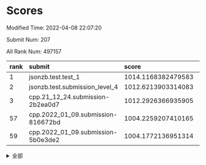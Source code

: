 # Scores

Modified Time: 2022-04-08 22:07:20

Submit Num: 207

All Rank Num: 497157

| rank |               submit               |       score        |       sigma        | pk_num |
| :--- | :--------------------------------- | :----------------- | :----------------- | :----- |
| 1    | jsonzb.test.test_1                 | 1014.1168382479583 | 0.8508751182363117 | 9600   |
| 2    | jsonzb.test.submission_level_4     | 1012.6213903314083 | 0.7915718539186678 | 9608   |
| 3    | cpp.21_12_24.submission-2b2ea0d7   | 1012.2926366935905 | 0.8024788794541231 | 9607   |
| 57   | cpp.2022_01_09.submission-816672bd | 1004.2259207410165 | 0.7166292647094497 | 9604   |
| 59   | cpp.2022_01_09.submission-5b0e3de2 | 1004.1772136951314 | 0.7153870934954688 | 9608   |


<details>
<summary>全部</summary>

| rank |                 submit                 |       score        |       sigma        | pk_num |
| :--- | :------------------------------------- | :----------------- | :----------------- | :----- |
| 1    | jsonzb.test.test_1                     | 1014.1168382479583 | 0.8508751182363117 | 9600   |
| 2    | jsonzb.test.submission_level_4         | 1012.6213903314083 | 0.7915718539186678 | 9608   |
| 3    | cpp.21_12_24.submission-2b2ea0d7       | 1012.2926366935905 | 0.8024788794541231 | 9607   |
| 4    | gobigger.level_3.submission_level_3_46 | 1011.463875064146  | 0.787935072740688  | 9605   |
| 5    | gobigger.level_3.submission_level_3_36 | 1011.2728353595913 | 0.7834377169277171 | 9604   |
| 6    | gobigger.level_3.submission_level_3_3  | 1011.2589907251228 | 0.7539285528631819 | 9605   |
| 7    | gobigger.level_3.submission_level_3_27 | 1011.0239992731938 | 0.7572695709994711 | 9611   |
| 8    | gobigger.level_3.submission_level_3_30 | 1010.7893906160967 | 0.7655913397781824 | 9605   |
| 9    | gobigger.level_3.submission_level_3_47 | 1010.6990226936057 | 0.7857909879082393 | 9606   |
| 10   | gobigger.level_3.submission_level_3_42 | 1010.5024820393207 | 0.7852967249552748 | 9614   |
| 11   | gobigger.level_3.submission_level_3_23 | 1010.4235266656018 | 0.7696359409531112 | 9609   |
| 12   | gobigger.level_3.submission_level_3_1  | 1010.4015626199181 | 0.7866984036246246 | 9611   |
| 13   | gobigger.level_3.submission_level_3_9  | 1010.3758949400478 | 0.770647924695972  | 9607   |
| 14   | gobigger.level_3.submission_level_3_2  | 1010.3446523880972 | 0.7660209314988896 | 9608   |
| 15   | gobigger.level_3.submission_level_3_10 | 1010.2939350207532 | 0.7545494572673663 | 9607   |
| 16   | gobigger.level_3.submission_level_3_33 | 1010.2748593205752 | 0.7854076392608194 | 9606   |
| 17   | gobigger.level_3.submission_level_3_45 | 1010.251765136827  | 0.7583599051227584 | 9607   |
| 18   | gobigger.level_3.submission_level_3_15 | 1010.2073282667384 | 0.8024537283237251 | 9609   |
| 19   | gobigger.level_3.submission_level_3_44 | 1010.207123389749  | 0.7685545649488501 | 9608   |
| 20   | gobigger.level_3.submission_level_3_28 | 1010.1820975943585 | 0.760254584429482  | 9607   |
| 21   | gobigger.level_3.submission_level_3_19 | 1010.1753493409824 | 0.7637492222499213 | 9608   |
| 22   | gobigger.level_3.submission_level_3_5  | 1010.1301150096348 | 0.754217973653666  | 9601   |
| 23   | gobigger.level_3.submission_level_3_12 | 1010.0713002554977 | 0.7575996914749875 | 9604   |
| 24   | gobigger.level_3.submission_level_3_32 | 1009.9936678659004 | 0.767269824523112  | 9609   |
| 25   | gobigger.level_3.submission_level_3_49 | 1009.9126979141422 | 0.7547072146654372 | 9614   |
| 26   | gobigger.level_3.submission_level_3_40 | 1009.9064038757929 | 0.7665973050375257 | 9607   |
| 27   | gobigger.level_3.submission_level_3_34 | 1009.9018524799922 | 0.7529770573063861 | 9608   |
| 28   | gobigger.level_3.submission_level_3_41 | 1009.8984726691322 | 0.7492581580362008 | 9608   |
| 29   | gobigger.level_3.submission_level_3_16 | 1009.8909229102586 | 0.7550876180491141 | 9607   |
| 30   | gobigger.level_3.submission_level_3_26 | 1009.880345702481  | 0.7737461785167863 | 9613   |
| 31   | gobigger.level_3.submission_level_3_37 | 1009.8224172637135 | 0.7534184301852874 | 9610   |
| 32   | gobigger.level_3.submission_level_3_18 | 1009.8206218785825 | 0.7688518936947368 | 9603   |
| 33   | gobigger.level_3.submission_level_3_22 | 1009.7699974215343 | 0.7561073627948777 | 9599   |
| 34   | gobigger.level_3.submission_level_3_43 | 1009.743513356396  | 0.7538635505414135 | 9611   |
| 35   | gobigger.level_3.submission_level_3_29 | 1009.7227342807737 | 0.7651504817949049 | 9612   |
| 36   | gobigger.level_3.submission_level_3_24 | 1009.682487733257  | 0.7512785236213756 | 9606   |
| 37   | gobigger.level_3.submission_level_3_20 | 1009.6387367749497 | 0.7377830529422966 | 9604   |
| 38   | gobigger.level_3.submission_level_3_13 | 1009.548044434534  | 0.7639359810425377 | 9606   |
| 39   | gobigger.level_3.submission_level_3_25 | 1009.5302122639953 | 0.767723778524556  | 9609   |
| 40   | gobigger.level_3.submission_level_3_48 | 1009.498885072526  | 0.7472749897455775 | 9607   |
| 41   | gobigger.level_3.submission_level_3_31 | 1009.4401827471239 | 0.7962573065544426 | 9611   |
| 42   | gobigger.level_3.submission_level_3_35 | 1009.438368783612  | 0.7418437496767855 | 9602   |
| 43   | gobigger.level_3.submission_level_3_14 | 1009.3796174359143 | 0.7399576846010094 | 9606   |
| 44   | gobigger.level_3.submission_level_3_4  | 1009.3055160351847 | 0.7584389122864992 | 9613   |
| 45   | gobigger.level_3.submission_level_3_11 | 1009.258871145431  | 0.7505264051646307 | 9606   |
| 46   | gobigger.level_3.submission_level_3_38 | 1009.2143743428763 | 0.7596619701627004 | 9610   |
| 47   | gobigger.level_3.submission_level_3_0  | 1009.1886967253872 | 0.7548948600510316 | 9607   |
| 48   | gobigger.level_3.submission_level_3_7  | 1009.0659869645655 | 0.7791740823232557 | 9608   |
| 49   | gobigger.level_3.submission_level_3_6  | 1009.0601717566993 | 0.7515293019981707 | 9608   |
| 50   | gobigger.level_3.submission_level_3_21 | 1008.7258132257275 | 0.7326498875212654 | 9614   |
| 51   | gobigger.level_3.submission_level_3_39 | 1008.663769343757  | 0.7440635571404557 | 9607   |
| 52   | gobigger.level_3.submission_level_3_8  | 1008.6178966228273 | 0.7587372949024209 | 9610   |
| 53   | gobigger.level_3.submission_level_3_17 | 1008.2846438683359 | 0.7335762808153139 | 9607   |
| 54   | gobigger.level_1.submission_level_1_17 | 1004.9113748221445 | 0.7175324115742312 | 9606   |
| 55   | gobigger.level_1.submission_level_1_22 | 1004.6803168533667 | 0.7291898497523507 | 9609   |
| 56   | gobigger.level_1.submission_level_1_10 | 1004.3762099600025 | 0.7204718176329741 | 9606   |
| 57   | cpp.2022_01_09.submission-816672bd     | 1004.2259207410165 | 0.7166292647094497 | 9604   |
| 58   | gobigger.level_1.submission_level_1_15 | 1004.2101979381454 | 0.7115165538129946 | 9607   |
| 59   | cpp.2022_01_09.submission-5b0e3de2     | 1004.1772136951314 | 0.7153870934954688 | 9608   |
| 60   | gobigger.level_1.submission_level_1_45 | 1004.1048675643302 | 0.7174465300455454 | 9610   |
| 61   | gobigger.level_1.submission_level_1_2  | 1003.99956005011   | 0.7336542640555832 | 9607   |
| 62   | gobigger.level_1.submission_level_1_29 | 1003.9403889464237 | 0.7214845943761347 | 9613   |
| 63   | gobigger.level_1.submission_level_1_33 | 1003.9254781429559 | 0.7156483777715028 | 9599   |
| 64   | gobigger.level_1.submission_level_1_47 | 1003.8541085661029 | 0.7303433363131842 | 9608   |
| 65   | gobigger.level_1.submission_level_1_40 | 1003.7671567556766 | 0.7173059230770239 | 9604   |
| 66   | gobigger.level_1.submission_level_1_7  | 1003.7232622107872 | 0.7223182568180294 | 9608   |
| 67   | gobigger.level_1.submission_level_1_30 | 1003.7038885372373 | 0.7197985177460616 | 9612   |
| 68   | gobigger.level_1.submission_level_1_11 | 1003.7006239683583 | 0.6972575749318156 | 9609   |
| 69   | gobigger.level_1.submission_level_1_34 | 1003.6838520535823 | 0.7106165792710667 | 9610   |
| 70   | gobigger.level_1.submission_level_1_32 | 1003.6597725355848 | 0.7300917298675282 | 9605   |
| 71   | gobigger.level_1.submission_level_1_23 | 1003.6346215623997 | 0.7233099038807241 | 9608   |
| 72   | gobigger.level_1.submission_level_1_20 | 1003.6157120949468 | 0.7313953972591295 | 9604   |
| 73   | gobigger.level_1.submission_level_1_12 | 1003.6050176274263 | 0.7211986578082253 | 9605   |
| 74   | gobigger.level_1.submission_level_1_18 | 1003.5897481021173 | 0.7155636121916228 | 9603   |
| 75   | gobigger.level_1.submission_level_1_31 | 1003.5731014103409 | 0.7117525357523058 | 9604   |
| 76   | gobigger.level_1.submission_level_1_41 | 1003.5671056756785 | 0.7103515547768581 | 9605   |
| 77   | gobigger.level_1.submission_level_1_4  | 1003.4695610425458 | 0.725837592774792  | 9609   |
| 78   | gobigger.level_1.submission_level_1_37 | 1003.435018986528  | 0.7200270107053208 | 9605   |
| 79   | gobigger.level_1.submission_level_1_9  | 1003.3912992260653 | 0.7115916812594735 | 9603   |
| 80   | gobigger.level_1.submission_level_1_28 | 1003.3409364202815 | 0.7039110848327068 | 9609   |
| 81   | gobigger.level_1.submission_level_1_43 | 1003.204287171093  | 0.7012760367102072 | 9608   |
| 82   | gobigger.level_1.submission_level_1_46 | 1003.1432388191158 | 0.707028925590607  | 9606   |
| 83   | gobigger.level_1.submission_level_1_35 | 1003.13948686091   | 0.721631623198615  | 9613   |
| 84   | gobigger.level_1.submission_level_1_14 | 1003.1055915557866 | 0.7096684502239184 | 9609   |
| 85   | gobigger.level_1.submission_level_1_38 | 1003.0959264186009 | 0.7206067697410601 | 9607   |
| 86   | gobigger.level_1.submission_level_1_6  | 1003.078026910074  | 0.7096040498259917 | 9605   |
| 87   | gobigger.level_1.submission_level_1_0  | 1003.0684569352428 | 0.714425459367959  | 9606   |
| 88   | gobigger.level_1.submission_level_1_49 | 1003.0028370892252 | 0.7083559458817039 | 9599   |
| 89   | gobigger.level_1.submission_level_1_19 | 1002.9848999386232 | 0.712789413296567  | 9607   |
| 90   | gobigger.level_1.submission_level_1_44 | 1002.8628317158355 | 0.7136446158856508 | 9604   |
| 91   | gobigger.level_1.submission_level_1_3  | 1002.8019231446065 | 0.7044142426220285 | 9606   |
| 92   | gobigger.level_1.submission_level_1_42 | 1002.796404847058  | 0.7011091356043099 | 9603   |
| 93   | gobigger.level_1.submission_level_1_16 | 1002.7757848802826 | 0.7064637406046613 | 9605   |
| 94   | gobigger.level_1.submission_level_1_25 | 1002.7528889285635 | 0.7072361683490124 | 9606   |
| 95   | gobigger.level_1.submission_level_1_39 | 1002.7297696605638 | 0.7016636357662578 | 9608   |
| 96   | gobigger.level_1.submission_level_1_48 | 1002.6834087155427 | 0.7163064032719664 | 9610   |
| 97   | gobigger.level_1.submission_level_1_26 | 1002.6514039337721 | 0.7053591849913039 | 9612   |
| 98   | gobigger.level_1.submission_level_1_1  | 1002.5374231419964 | 0.70805933672188   | 9606   |
| 99   | gobigger.level_1.submission_level_1_5  | 1002.4720097059761 | 0.7099863422213133 | 9607   |
| 100  | gobigger.level_1.submission_level_1_8  | 1002.4321291653815 | 0.7138322660469704 | 9601   |
| 101  | gobigger.level_1.submission_level_1_21 | 1002.2205054872283 | 0.7042116527207605 | 9604   |
| 102  | gobigger.level_1.submission_level_1_13 | 1002.1494619689906 | 0.7111281349221561 | 9608   |
| 103  | gobigger.level_1.submission_level_1_27 | 1001.9926622397663 | 0.7146047277053453 | 9610   |
| 104  | gobigger.level_1.submission_level_1_36 | 1001.9713677706309 | 0.7137789649516143 | 9607   |
| 105  | gobigger.level_1.submission_level_1_24 | 1001.1363807967251 | 0.7059742263005153 | 9598   |
| 106  | gobigger.random.submission_random_10   | 997.4924826290653  | 0.7077407397532613 | 9611   |
| 107  | gobigger.random.submission_random_26   | 997.475073766642   | 0.6955224356873465 | 9608   |
| 108  | gobigger.random.submission_random_35   | 997.3294833419237  | 0.7069278197372774 | 9603   |
| 109  | gobigger.random.submission_random_15   | 997.3226410839671  | 0.7144453559804049 | 9609   |
| 110  | gobigger.random.submission_random_17   | 997.1167440245302  | 0.7042095329796715 | 9610   |
| 111  | gobigger.random.submission_random_25   | 997.0691782771072  | 0.7005181001390126 | 9611   |
| 112  | gobigger.random.submission_random_41   | 996.9016621563314  | 0.7065865962567391 | 9605   |
| 113  | gobigger.random.submission_random_46   | 996.7983435151468  | 0.7010622691424376 | 9608   |
| 114  | gobigger.random.submission_random_34   | 996.6556386276554  | 0.7052608048462803 | 9611   |
| 115  | gobigger.random.submission_random_13   | 996.6428702531463  | 0.7156781896571657 | 9604   |
| 116  | gobigger.random.submission_random_23   | 996.499733947603   | 0.7147053478756796 | 9605   |
| 117  | gobigger.random.submission_random_49   | 996.4303205869667  | 0.7073815689532843 | 9608   |
| 118  | gobigger.random.submission_random_32   | 996.3516954506996  | 0.6960613627009371 | 9607   |
| 119  | gobigger.random.submission_random_4    | 996.3346783638212  | 0.7081867871642147 | 9605   |
| 120  | gobigger.random.submission_random_42   | 996.3290699120423  | 0.7102015557490408 | 9604   |
| 121  | gobigger.random.submission_random_1    | 996.3217792405698  | 0.709911176461952  | 9608   |
| 122  | gobigger.random.submission_random_28   | 996.3198848090806  | 0.7124319208087263 | 9605   |
| 123  | gobigger.random.submission_random_18   | 996.3073819540716  | 0.712230997532972  | 9605   |
| 124  | gobigger.random.submission_random_7    | 996.20839955767    | 0.7216266035211721 | 9604   |
| 125  | gobigger.random.submission_random_20   | 996.1897097414763  | 0.7157192707382231 | 9610   |
| 126  | gobigger.random.submission_random_31   | 996.179246090612   | 0.7350515731522899 | 9607   |
| 127  | gobigger.random.submission_random_43   | 996.1293480444858  | 0.7154206197669253 | 9605   |
| 128  | gobigger.random.submission_random_8    | 996.1199195675746  | 0.7156587660111176 | 9605   |
| 129  | gobigger.random.submission_random_3    | 996.1073600167279  | 0.726318794300343  | 9610   |
| 130  | gobigger.random.submission_random_22   | 996.0919601365534  | 0.719919515169365  | 9606   |
| 131  | gobigger.random.submission_random_5    | 996.0430520790342  | 0.7030661844252617 | 9611   |
| 132  | gobigger.random.submission_random_37   | 995.9825260457917  | 0.7249982683427483 | 9612   |
| 133  | gobigger.random.submission_random_11   | 995.9583965454324  | 0.7160296809666881 | 9610   |
| 134  | gobigger.random.submission_random_36   | 995.9280035182015  | 0.7030383218401298 | 9602   |
| 135  | gobigger.random.submission_random_44   | 995.8963815915924  | 0.7052771629942183 | 9607   |
| 136  | gobigger.random.submission_random_39   | 995.8851041444842  | 0.711055173808145  | 9604   |
| 137  | gobigger.random.submission_random_16   | 995.8590836031353  | 0.7149160094026301 | 9608   |
| 138  | gobigger.random.submission_random_40   | 995.7963559405429  | 0.716601897031248  | 9609   |
| 139  | gobigger.random.submission_random_9    | 995.787738726382   | 0.7163022692888877 | 9607   |
| 140  | gobigger.random.submission_random_14   | 995.7805979289456  | 0.7210269045356313 | 9606   |
| 141  | gobigger.random.submission_random_47   | 995.7613171629575  | 0.7092700963922568 | 9611   |
| 142  | gobigger.random.submission_random_45   | 995.7300965017544  | 0.7109574504676222 | 9604   |
| 143  | gobigger.random.submission_random_6    | 995.7058811213124  | 0.6911071576559593 | 9611   |
| 144  | gobigger.random.submission_random_29   | 995.6397276532107  | 0.7062965915021177 | 9608   |
| 145  | gobigger.random.submission_random_2    | 995.5217919213836  | 0.715668266741206  | 9603   |
| 146  | gobigger.random.submission_random_0    | 995.4324169167922  | 0.7057515565153766 | 9607   |
| 147  | gobigger.random.submission_random_19   | 995.3838310025125  | 0.7051140713249902 | 9603   |
| 148  | gobigger.random.submission_random_12   | 995.3265001021409  | 0.7153163575961407 | 9608   |
| 149  | gobigger.random.submission_random_21   | 995.1683938394701  | 0.7072865521145701 | 9608   |
| 150  | gobigger.random.submission_random_30   | 995.1560305131753  | 0.7187344399730159 | 9606   |
| 151  | gobigger.random.submission_random_24   | 995.0929142582976  | 0.7075919108617181 | 9606   |
| 152  | gobigger.random.submission_random_48   | 995.0587659821739  | 0.7192181362747018 | 9609   |
| 153  | gobigger.random.submission_random_27   | 994.710932878035   | 0.7156723307441867 | 9606   |
| 154  | gobigger.random.submission_random_33   | 994.5667475692105  | 0.7157263373322216 | 9607   |
| 155  | gobigger.level_2.submission_level_2_20 | 994.464754290751   | 0.7313957123328833 | 9605   |
| 156  | gobigger.random.submission_random_38   | 994.4122527857517  | 0.7257887114390379 | 9608   |
| 157  | gobigger.level_2.submission_level_2_42 | 994.2150055414306  | 0.7391775445893115 | 9604   |
| 158  | gobigger.level_2.submission_level_2_18 | 993.9063666088291  | 0.7447320577463671 | 9603   |
| 159  | gobigger.level_2.submission_level_2_3  | 993.7245213566669  | 0.7366944142060482 | 9608   |
| 160  | gobigger.level_2.submission_level_2_19 | 993.71246840718    | 0.724973261558797  | 9601   |
| 161  | gobigger.level_2.submission_level_2_24 | 993.6898597062138  | 0.73706226945242   | 9608   |
| 162  | gobigger.level_2.submission_level_2_6  | 993.2659721672378  | 0.7498580961403974 | 9604   |
| 163  | gobigger.level_2.submission_level_2_31 | 993.2586071450547  | 0.75733949069742   | 9608   |
| 164  | gobigger.level_2.submission_level_2_1  | 993.239051270609   | 0.7270944741072372 | 9605   |
| 165  | gobigger.level_2.submission_level_2_15 | 993.2006049689827  | 0.7332924224079266 | 9609   |
| 166  | gobigger.level_2.submission_level_2_43 | 993.1921241543215  | 0.7504866270973213 | 9607   |
| 167  | gobigger.level_2.submission_level_2_4  | 993.1780206508686  | 0.7321932070508793 | 9607   |
| 168  | gobigger.level_2.submission_level_2_37 | 993.1140850125089  | 0.7671279145103338 | 9602   |
| 169  | gobigger.level_2.submission_level_2_44 | 993.0437201417661  | 0.731791658767655  | 9610   |
| 170  | gobigger.level_2.submission_level_2_21 | 993.0216361946405  | 0.7351137782779905 | 9606   |
| 171  | gobigger.level_2.submission_level_2_33 | 993.0054074444047  | 0.7289809414959592 | 9612   |
| 172  | gobigger.level_2.submission_level_2_29 | 992.9129240212078  | 0.7448923320693558 | 9601   |
| 173  | gobigger.level_2.submission_level_2_0  | 992.9097991650485  | 0.744778805299476  | 9603   |
| 174  | gobigger.level_2.submission_level_2_23 | 992.8237682297627  | 0.7735188121772957 | 9609   |
| 175  | gobigger.level_2.submission_level_2_7  | 992.7310611927039  | 0.7530352966853876 | 9605   |
| 176  | gobigger.level_2.submission_level_2_12 | 992.6961514622126  | 0.7531095552245665 | 9610   |
| 177  | gobigger.level_2.submission_level_2_47 | 992.642009496216   | 0.7418615491675983 | 9609   |
| 178  | gobigger.level_2.submission_level_2_27 | 992.6410035972195  | 0.7444613459166801 | 9609   |
| 179  | gobigger.level_2.submission_level_2_10 | 992.5002890252632  | 0.7301767208123582 | 9610   |
| 180  | gobigger.level_2.submission_level_2_13 | 992.4829343413771  | 0.7353881194713772 | 9605   |
| 181  | gobigger.level_2.submission_level_2_16 | 992.4680419616576  | 0.7344496669499304 | 9606   |
| 182  | gobigger.level_2.submission_level_2_35 | 992.3167025235325  | 0.7348493209916661 | 9609   |
| 183  | gobigger.level_2.submission_level_2_32 | 992.3129297043904  | 0.7563700796302508 | 9608   |
| 184  | gobigger.level_2.submission_level_2_11 | 992.2258132509835  | 0.7294674844875869 | 9606   |
| 185  | gobigger.level_2.submission_level_2_39 | 992.0434052136358  | 0.7513910062144844 | 9602   |
| 186  | gobigger.level_2.submission_level_2_17 | 992.0211802428386  | 0.7370236072283113 | 9604   |
| 187  | gobigger.level_2.submission_level_2_48 | 992.0099451252906  | 0.7670064822189337 | 9607   |
| 188  | gobigger.level_2.submission_level_2_5  | 991.8439442797968  | 0.7541955570473622 | 9607   |
| 189  | gobigger.level_2.submission_level_2_36 | 991.7807994688463  | 0.7403797739799172 | 9605   |
| 190  | gobigger.level_2.submission_level_2_26 | 991.7472587913497  | 0.7490449526784952 | 9607   |
| 191  | gobigger.level_2.submission_level_2_9  | 991.7331000722123  | 0.7507947604357269 | 9607   |
| 192  | gobigger.level_2.submission_level_2_22 | 991.7029336174389  | 0.7553786092158815 | 9602   |
| 193  | gobigger.level_2.submission_level_2_14 | 991.6634038694136  | 0.7417723120412073 | 9602   |
| 194  | gobigger.level_2.submission_level_2_40 | 991.5909952776183  | 0.7568259162595007 | 9612   |
| 195  | gobigger.level_2.submission_level_2_41 | 991.5699507543721  | 0.7472044611280192 | 9610   |
| 196  | gobigger.level_2.submission_level_2_46 | 991.412237694805   | 0.7614084062938762 | 9606   |
| 197  | gobigger.level_2.submission_level_2_45 | 991.2781771722489  | 0.7478452223927101 | 9608   |
| 198  | gobigger.level_2.submission_level_2_25 | 991.0241922606286  | 0.7346894946436533 | 9605   |
| 199  | gobigger.level_2.submission_level_2_38 | 990.9175800802715  | 0.7712382230142526 | 9609   |
| 200  | gobigger.level_2.submission_level_2_49 | 990.89045257858    | 0.7645406226665951 | 9608   |
| 201  | gobigger.level_2.submission_level_2_28 | 990.8626360545766  | 0.7623817074781614 | 9604   |
| 202  | gobigger.level_2.submission_level_2_2  | 990.7632429857971  | 0.7577184417535302 | 9604   |
| 203  | gobigger.level_2.submission_level_2_34 | 990.568629552321   | 0.7445268252691313 | 9610   |
| 204  | gobigger.level_2.submission_level_2_8  | 990.3536400232671  | 0.7627241066187177 | 9608   |
| 205  | gobigger.level_2.submission_level_2_30 | 990.3420483550624  | 0.769513618714219  | 9607   |
| 206  | gobigger.none.submission_none_0        | 976.5678889504111  | 1.3905922565081974 | 9609   |
| 207  | gobigger.none.submission_none_1        | 976.3032415260467  | 1.3986625059283777 | 9610   |

</details>